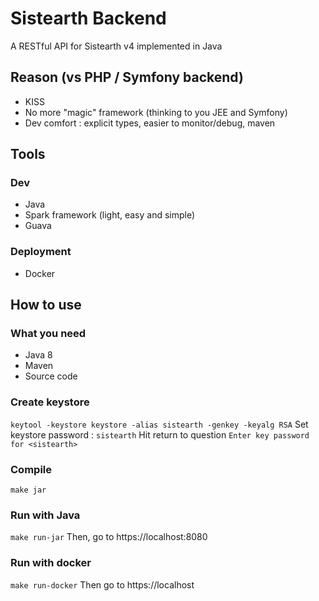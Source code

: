 Sistearth Backend
=================

A RESTful API for Sistearth v4 implemented in Java

Reason (vs PHP / Symfony backend)
---------------------------------

* KISS
* No more "magic" framework (thinking to you JEE and Symfony)
* Dev comfort : explicit types, easier to monitor/debug, maven 
 
Tools
-----

### Dev

* Java
* Spark framework (light, easy and simple)
* Guava

### Deployment

* Docker

How to use
----------

### What you need

* Java 8
* Maven
* Source code

### Create keystore

``keytool -keystore keystore -alias sistearth -genkey -keyalg RSA``
Set keystore password : ``sistearth``
Hit return to question ``Enter key password for <sistearth>``

### Compile

``make jar``

### Run with Java

``make run-jar``
Then, go to https://localhost:8080

### Run with docker

``make run-docker``
Then go to https://localhost
